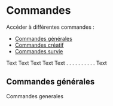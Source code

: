 # Commandes

Accéder à différentes commandes :

* [Commandes générales](#commandes-generales)
* [Commandes créatif](https://mjccraft.github.io/cmd/creatif)
* [Commandes survie](https://mjccraft.github.io/cmd/survie)

Text
Text
Text
Text
Text
.
.
.
.
.
.
.
.
.
.
Text

## Commandes générales

Commandes generales
